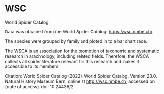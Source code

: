 # WSC
World Spider Catalog

Data was obtained from the World Spider Catalog: https://wsc.nmbe.ch/

The species were grouped by family and ploted in to a bar chart race.

The WSCA is an association for the promotion of taxonomic and systematic research in arachnology, including related fields. Therefore, the WSCA collects all spider literature relevant for this research and makes it accessible to its members. 

Citation: World Spider Catalog (2022). World Spider Catalog. Version 23.0. Natural History Museum Bern, online at http://wsc.nmbe.ch, accessed on {date of access}. doi: 10.24436/2
